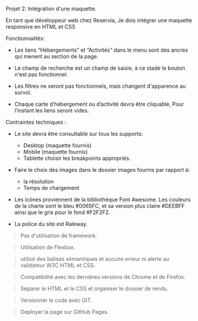 Projet 2: Intégration d'une maquette.


En tant que développeur web chez Reservia,
Je dois intégrer une maquette responsive en HTML et CSS

 Fonctionnalités:

- Les liens “Hébergements” et “Activités” dans le menu
  sont des ancres qui menent au section de la page.

- Le champ de recherche est un champ de saisie,
  à ce stade le bouton n'est pas fonctionnel.

- Les filtres ne seront pas fonctionnels,
  mais changent d'apparence au survol.

- Chaque carte d’hébergement ou d’activité devra être cliquable, 
  Pour l’instant les liens seront vides.

 Contraintes techniques :

* Le site devra être consultable sur tous les supports:
	- Desktop (maquette fournis)
	- Mobile (maquette fournis)
	- Tablette
 choisir les breakpoints appropriés.

* Faire le choix des images dans le dossier images fournis par rapport à:
	- la résolution
	- Temps de chargement

* Les icônes proviennent de la bibliothèque Font Awesome. 
   Les couleurs de la charte sont le bleu #0065FC,
   et sa version plus claire #DEEBFF ainsi que le gris pour le fond #F2F2F2.

* La police du site est Raleway.

> Pas d'utilisation de framework.

> Utilisation de Flexbox.

> utilisé des balises sémantiques et aucune erreur ni alerte au validateur W3C HTML et CSS.

> Compatibilité avec les dernières versions de Chrome et de Firefox.

> Séparer le HTML et le CSS et organiser le dossier de rendu.

> Versionner le code avec GIT.

> Deployer la page sur GitHub Pages.
